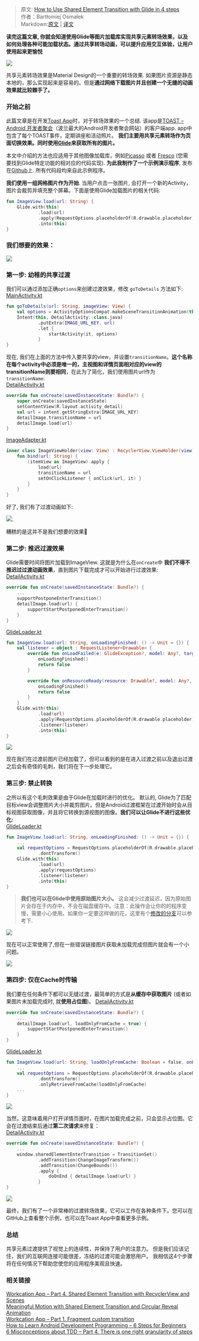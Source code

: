 > 原文: [How to Use Shared Element Transition with Glide in 4 steps](https://www.thedroidsonroids.com/blog/how-to-use-shared-element-transition-with-glide-in-4-steps)  
> 作者：Bartłomiej Osmałek  
> Markdown:[原文](https://github.com/iamyours/Translation/blob/master/en/2.How%20to%20Use%20Shared%20Element%20Transition%20with%20Glide%20in%204%20steps.md) | [译文](https://github.com/iamyours/Translation/blob/master/zh/2.%E5%9B%9B%E6%AD%A5%E9%80%9A%E8%BF%87Glide%E5%AE%9E%E7%8E%B0%E5%85%B1%E4%BA%AB%E5%85%83%E7%B4%A0%E8%BD%AC%E5%9C%BA%E6%95%88%E6%9E%9C.md)


**读完这篇文章, 你就会知道使用Glide等图片加载库实现共享元素转场效果，以及如何处理各种可能加载状态。通过共享转场动画，可以提升应用交互体验，让用户使用起来更愉悦**  

![](https://www.thedroidsonroids.com/wp-content/uploads/2018/03/Glide-blogpost-e1523968204264-750x375.jpg)  

共享元素转场效果是Material Design的一个重要的转场效果. 如果图片资源是静态本地的，那么实现起来是容易的。但是**通过网络下载图片并且创建一个无缝的动画效果就比较棘手了。**

### 开始之前
此篇文章是在开发[Toast App](https://play.google.com/store/apps/details?id=pl.droidsonroids.toast)时，对于转场效果的一个总结. 该app是[TOAST – Android 开发者聚会](https://www.facebook.com/toastwroclaw/)（波兰最大的Android开发者聚会网站）的客户端app. app中包含了每个TOAST事件，定期讲座和活动照片。 **我们主要用共享元素转场作为页面切换效果。同时使用[Glide](https://bumptech.github.io/glide/)来获取所有的图片。**

本文中介绍的方法也应适用于其他图像加载库，例如[Picasso](https://square.github.io/picasso/) 或者 [Fresco](http://frescolib.org/) (您需要找到Glide特定功能的相对应的代码实现). **为此我制作了一个示例演示程序**, 发布在[Github](Github)上. 所有代码段均来自此示例程序。 

**我们使用一组网格图片作为开始**. 当用户点击一张图片, 会打开一个新的Activity，图片会裁剪并填充整个屏幕。下面是使用Glide加载图片的相关代码:

``` kotlin
fun ImageView.load(url: String) {
    Glide.with(this)
            .load(url)
            .apply(RequestOptions.placeholderOf(R.drawable.placeholder))
            .into(this)
}
```
### 我们想要的效果：
![](https://media.giphy.com/media/pb1pyVi9DnfVi0KZsE/giphy.gif) 

### 第一步: 幼稚的共享过渡
我们可以通过添加正确`options`来创建过渡效果，修改 `goToDetails` 方法如下:  
[MainActivity.kt](https://gist.github.com/Nonda95/53e7b976e77c7adcba53f1c3ca19a174#file-mainactivity-kt)
``` kotlin
fun goToDetails(url: String, imageView: View) {
    val options = ActivityOptionsCompat.makeSceneTransitionAnimation(this, imageView, imageView.transitionName).toBundle()
    Intent(this, DetailActivity::class.java)
            .putExtra(IMAGE_URL_KEY, url)
            .let {
                startActivity(it, options)
            }
}
```

现在, 我们在上面的方法中传入要共享的view，并设置`transitionName`。**这个名称在每个activity中必须是唯一的，主视图和详情页面相对应的view的transitionName则要相同**，在此为了简化，我们使用图片url作为`transitionName`:  
[DetailActivity.kt](https://gist.github.com/Nonda95/22c4206ee838bb483b782285d7f92e61#file-detailactivity-kt)
``` kotlin
override fun onCreate(savedInstanceState: Bundle?) {
    super.onCreate(savedInstanceState)
    setContentView(R.layout.activity_detail)
    val url = intent.getStringExtra(IMAGE_URL_KEY)
    detailImage.transitionName = url
    detailImage.load(url)
}
```
[ImageAdapter.kt](https://gist.github.com/Nonda95/22c4206ee838bb483b782285d7f92e61#file-imageadapter-kt)
``` kotlin
inner class ImageViewHolder(view: View) : RecyclerView.ViewHolder(view) {
    fun bind(url: String) {
        (itemView as ImageView).apply {
            load(url)
            transitionName = url
            setOnClickListener { onClick(url, it) }
        }
    }
}
```
好了, 我们有了过渡动画如下:  

![](https://media.giphy.com/media/B2TTV3XNP9nnlGS19d/giphy.gif). 

糟糕的是这并不是我们想要的效果🙁  

### 第二步: 推迟过渡效果
Glide需要时间将图片加载到ImageView. 这就是为什么在`onCreate`中 **我们不得不推迟过过渡动画效果**，直到图片下载完成才可以开始进行过渡效果:
[DetailActivity.kt](https://gist.github.com/Nonda95/29a4904be147ddb3466a628c649a88c3#file-detailactivity-kt)
``` kotlin
override fun onCreate(savedInstanceState: Bundle?) {
    ...
    supportPostponeEnterTransition()
    detailImage.load(url) {
        supportStartPostponedEnterTransition()
    }
}
```
[GlideLoader.kt](https://gist.github.com/Nonda95/29a4904be147ddb3466a628c649a88c3#file-glideloader-kt)
``` kotlin
fun ImageView.load(url: String, onLoadingFinished: () -> Unit = {}) {
    val listener = object : RequestListener<Drawable> {
        override fun onLoadFailed(e: GlideException?, model: Any?, target: Target<Drawable>?, isFirstResource: Boolean): Boolean {
            onLoadingFinished()
            return false
        }

        override fun onResourceReady(resource: Drawable?, model: Any?, target: Target<Drawable>?, dataSource: DataSource?, isFirstResource: Boolean): Boolean {
            onLoadingFinished()
            return false
        }
    }
    Glide.with(this)
            .load(url)
            .apply(RequestOptions.placeholderOf(R.drawable.placeholder))
            .listener(listener)
            .into(this)
}
```
![](https://media.giphy.com/media/1mgP2w8cu8b5vxsdUY/giphy.gif)

现在我们在过渡前图片已经加载了，但可以看到的是在进入过渡之前以及退出过渡之后会有奇怪的毛刺，我们将在下一步处理它。  

### 第三步: 禁止转换

之所以有这个毛刺效果是由于Glide在加载时进行的优化。 默认的, Glide为了匹配目标view会调整图片大小并裁剪图片。但是Android过渡框架在过渡开始时会从目标视图获取图像，并且将它转换到源视图的图像。**我们可以让Glide不进行这些优化:**   
[GlideLoader.kt](https://gist.github.com/Nonda95/2942cc419a9ad0f7c01eb6229be35ed8#file-glideloader-kt)
``` kotlin
fun ImageView.load(url: String, onLoadingFinished: () -> Unit = {}) {
    ...
    val requestOptions = RequestOptions.placeholderOf(R.drawable.placeholder)
            .dontTransform()
    Glide.with(this)
            .load(url)
            .apply(requestOptions)
            .listener(listener)
            .into(this)
}
```

> **我们也可以在Glide中使用原始图片大小。** 这会减少过渡延迟，因为原始图片会存在于内存中，不会在磁盘缓存中。注意：此操作会让你的的程序变慢，需要小心使用。如果你一定要这样做的花，这里有个[修改的分支](https://github.com/DroidsOnRoids/GlideSharedTransition/tree/orginal-size)可以参考下.   

![](https://media.giphy.com/media/PKL7wWhDf0j8RbphHz/giphy.gif)

现在可以正常使用了,但在一些错误链接图片获取未加载完成但图片就会有一个小问题。     

![](https://media.giphy.com/media/1kTNPRQBPG9GJinzaP/giphy.gif)

### 第四步: 仅在Cache时传输
我们要在任何条件下都可以无缝过渡，最简单的方式是**从缓存中获取图片** (或者如果图片未加载完成时, 就**使用占位图**)。
[DetailActivity.kt](https://gist.github.com/Nonda95/145c9cfae9780a85d8a3f60c35853aed#file-detailactivity-kt)
``` kotlin
override fun onCreate(savedInstanceState: Bundle?) {
    ...
    detailImage.load(url, loadOnlyFromCache = true) {
        supportStartPostponedEnterTransition()
    }
}
```
[GlideLoader.kt](https://gist.github.com/Nonda95/145c9cfae9780a85d8a3f60c35853aed#file-glideloader-kt)
``` kotlin
fun ImageView.load(url: String, loadOnlyFromCache: Boolean = false, onLoadingFinished: () -> Unit = {}) {
    ...
    val requestOptions = RequestOptions.placeholderOf(R.drawable.placeholder)
            .dontTransform()
            .onlyRetrieveFromCache(loadOnlyFromCache)
    ...
}
```
![](https://media.giphy.com/media/MU3Af98As5cpUPhf9r/giphy.gif)  

当然，这意味着用户打开详情页面时，在图片加载完成之前，只会显示占位图。它会在过渡结束后通过**第二次请求**来修复：   
[DetailActivity.kt](https://gist.github.com/Nonda95/95d57d45fdf0590c3e804885ed211220#file-detailactivity-kt)
``` kotlin
override fun onCreate(savedInstanceState: Bundle?) {
    ...
    window.sharedElementEnterTransition = TransitionSet()
            .addTransition(ChangeImageTransform())
            .addTransition(ChangeBounds())
            .apply {
                doOnEnd { detailImage.load(url) }
            }
}	
```
![](https://media.giphy.com/media/521OqXH8I5SzFEKW6R/giphy.gif)  

最终，我们有了一个非常棒的过渡转场效果，它可以工作在各种条件下。您可以在GitHub上查看整个示例，也可以在Toast App中查看更多示例。

### 总结
共享元素过渡提供了视觉上的连续性，并保持了用户的注意力。 但是我们应该记住，我们的互联网连接可能很差，冻结的过渡可能会激怒用户。 我相信这4个步骤将在任何情况下帮助您使您的应用程序美观且快速。

### 相关链接
[Workcation App – Part 4. Shared Element Transition with RecyclerView and Scenes](https://www.thedroidsonroids.com/blog/workcation-app-part-4-shared-element-transition-recyclerview-scenes)    
[Meaningful Motion with Shared Element Transition and Circular Reveal Animation](https://www.thedroidsonroids.com/blog/meaningful-motion-with-shared-element-transition-and-circular-reveal-animation)  
[Workcation App – Part 1. Fragment custom transition](https://www.thedroidsonroids.com/blog/workcation-app-part-1-fragments-custom-transition)  
[How to Learn Android Development Programming – 6 Steps for Beginners](https://www.thedroidsonroids.com/blog/how-to-learn-android-development-programming)  
[6 Misconceptions about TDD – Part 4. There is one right granularity of steps](https://www.thedroidsonroids.com/blog/6-misconceptions-about-tdd-part-4-steps-size)  
